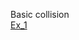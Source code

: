 Basic collision  
 [Ex_1](https://anhvinguyen.github.io/game/pharse_1/Basic_Game_Math_and_Physics/Basic_collision/ex1.html)
